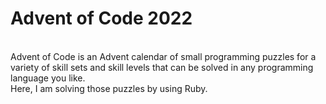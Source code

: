 <h1>Advent of Code 2022</h1>
<br/>
Advent of Code is an Advent calendar of small programming puzzles for a variety of skill sets and skill levels that can be solved in any programming language you like.<br/>
Here, I am solving those puzzles by using Ruby.
